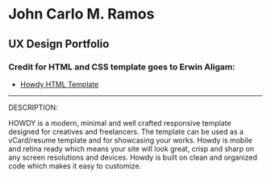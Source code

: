 # John Carlo M. Ramos
## UX Design Portfolio
### Credit for HTML and CSS template goes to Erwin Aligam: 
- [Howdy HTML Template](https://pixelbuddha.net/html/howdy-html-template-free-download)

---

DESCRIPTION:

HOWDY is a modern, minimal and well crafted responsive template designed for 
creatives and freelancers. The template can be used as a vCard/resume template and 
for showcasing your works. Howdy is mobile and retina ready which means your site 
will look great, crisp and sharp on any screen resolutions and devices. Howdy is built 
on clean and organized code which makes it easy to customize.

